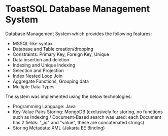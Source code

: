 # ToastSQL Database Management System

Database Management System which provides the following features:

- MSSQL-like syntax
- Database and Table creation/dropping
- Constraints: Primary Key, Foreign Key, Unique
- Data insertion and deletion
- Indexing and Unique Indexing
- Selection and Projection
- Index Nested Loop Join
- Aggregate Functions, Grouping data
- Multiple Data Types

The system was implemented using the below technologies:

- Programming Language: Java
- Key-Value Pairs Storing: MongoDB (exclusively for storing, no functions such as Indexing / Document-Based search was used: each Document has 2 fields: "\_id" and "value", these are concatenated strings)
- Storing Metadata: XML (Jakarta EE Binding)
